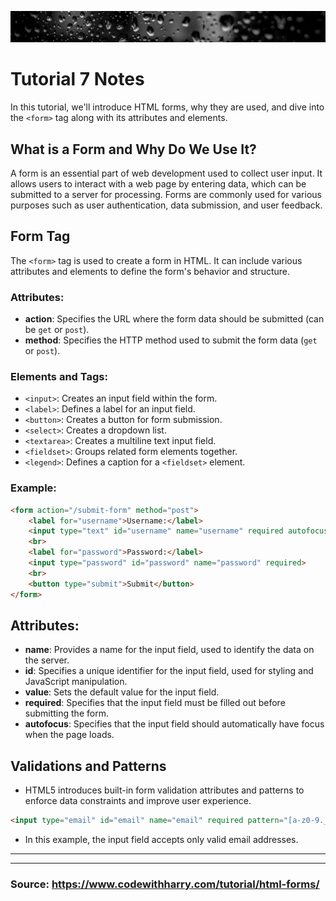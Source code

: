 ![Banner](https://github.com/Auspicious-EX/DailyWebDev/blob/main/Day%2007/images/banner.gif?raw=true)

# Tutorial **7** Notes

In this tutorial, we'll introduce HTML forms, why they are used, and dive into the `<form>` tag along with its attributes and elements.

## What is a Form and Why Do We Use It?

A form is an essential part of web development used to collect user input. It allows users to interact with a web page by entering data, which can be submitted to a server for processing. Forms are commonly used for various purposes such as user authentication, data submission, and user feedback.

## Form Tag

The `<form>` tag is used to create a form in HTML. It can include various attributes and elements to define the form's behavior and structure.

### Attributes:
- **action**: Specifies the URL where the form data should be submitted (can be `get` or `post`).
- **method**: Specifies the HTTP method used to submit the form data (`get` or `post`).

### Elements and Tags:
- `<input>`: Creates an input field within the form.
- `<label>`: Defines a label for an input field.
- `<button>`: Creates a button for form submission.
- `<select>`: Creates a dropdown list.
- `<textarea>`: Creates a multiline text input field.
- `<fieldset>`: Groups related form elements together.
- `<legend>`: Defines a caption for a `<fieldset>` element.

### Example:
```html
<form action="/submit-form" method="post">
    <label for="username">Username:</label>
    <input type="text" id="username" name="username" required autofocus>
    <br>
    <label for="password">Password:</label>
    <input type="password" id="password" name="password" required>
    <br>
    <button type="submit">Submit</button>
</form>
```

## Attributes:
- **name**: Provides a name for the input field, used to identify the data on the server.
- **id**: Specifies a unique identifier for the input field, used for styling and JavaScript manipulation.
- **value**: Sets the default value for the input field.
- **required**: Specifies that the input field must be filled out before submitting the form.
- **autofocus**: Specifies that the input field should automatically have focus when the page loads.

## Validations and Patterns
- HTML5 introduces built-in form validation attributes and patterns to enforce data constraints and improve user experience.

```html
<input type="email" id="email" name="email" required pattern="[a-z0-9._%+-]+@[a-z0-9.-]+\.[a-z]{2,}$">
```
- In this example, the input field accepts only valid email addresses.

<hr>
<hr>

### Source: https://www.codewithharry.com/tutorial/html-forms/